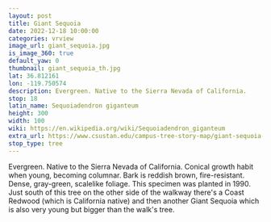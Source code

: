 ```yaml
---
layout: post
title: Giant Sequoia
date: 2022-12-18 10:00:00
categories: vrview
image_url: giant_sequoia.jpg
is_image_360: true
default_yaw: 0
thumbnail: giant_sequoia_th.jpg
lat: 36.812161
lon: -119.750574
description: Evergreen. Native to the Sierra Nevada of California.
stop: 18
latin_name: Sequoiadendron giganteum
height: 300
width: 100
wiki: https://en.wikipedia.org/wiki/Sequoiadendron_giganteum
extra_url: https://www.csustan.edu/campus-tree-story-map/giant-sequoia-sequoiadendron-giganteum
stop_type: tree
---
```

Evergreen. Native to the Sierra Nevada of California. Conical growth habit when young, becoming columnar. Bark is reddish brown, fire-resistant. Dense, gray-green, scalelike foliage. This specimen was planted in 1990. Just south of this tree on the other side of the walkway there's a Coast Redwood (which is California native) and then another Giant Sequoia which is also very young but bigger than the walk's tree.
